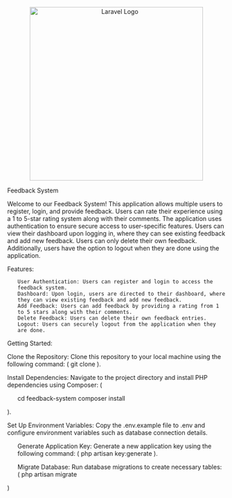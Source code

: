 <p align="center"><a href="https://laravel.com" target="_blank"><img src="https://raw.githubusercontent.com/laravel/art/master/logo-lockup/5%20SVG/2%20CMYK/1%20Full%20Color/laravel-logolockup-cmyk-red.svg" width="400" alt="Laravel Logo"></a></p>


Feedback System

Welcome to our Feedback System! This application allows multiple users to register, login, and provide feedback. Users can rate their experience using a 1 to 5-star rating system along with their comments. The application uses authentication to ensure secure access to user-specific features. Users can view their dashboard upon logging in, where they can see existing feedback and add new feedback. Users can only delete their own feedback. Additionally, users have the option to logout when they are done using the application.

Features:
<ul>

    User Authentication: Users can register and login to access the feedback system.
    Dashboard: Upon login, users are directed to their dashboard, where they can view existing feedback and add new feedback.
    Add Feedback: Users can add feedback by providing a rating from 1 to 5 stars along with their comments.
    Delete Feedback: Users can delete their own feedback entries.
    Logout: Users can securely logout from the application when they are done.
</ul>







Getting Started:

Clone the Repository: Clone this repository to your local machine using the following command: ( git clone <repository-url>  ).

Install Dependencies: Navigate to the project directory and install PHP dependencies using Composer: ( 

<ul>
cd feedback-system
composer install
</ul>
 ).

 Set Up Environment Variables: Copy the .env.example file to .env and configure environment variables such as database connection details.
 
<ul>
 Generate Application Key: Generate a new application key using the following command: ( php artisan key:generate ).

 Migrate Database: Run database migrations to create necessary tables: ( php artisan migrate
 </ul>
 )

